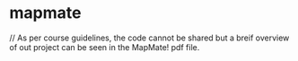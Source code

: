 # mapmate
// As per course guidelines, the code cannot be shared but a breif overview of out project can be seen in the MapMate! pdf file.
